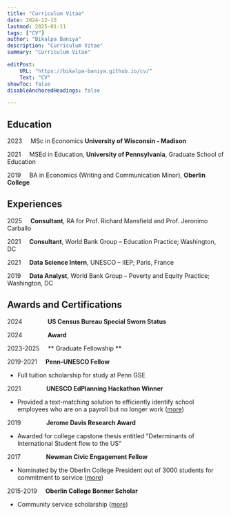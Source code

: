 ```yaml
---
title: "Curriculum Vitae"
date: 2024-12-15
lastmod: 2025-01-11
tags: ["CV"]
author: "Bikalpa Baniya"
description: "Curriculum Vitae" 
summary: "Curriculum Vitae" 

editPost:
    URL: "https://bikalpa-baniya.github.io/cv/"
    Text: "CV"
showToc: false
disableAnchoredHeadings: false

---
```

## Education

2023  &nbsp;&nbsp;&nbsp;  MSc in Economics  **University of Wisconsin - Madison**

2021  &nbsp;&nbsp;&nbsp;  MSEd in Education, **University of Pennsylvania**, Graduate School of Education

2019  &nbsp;&nbsp;&nbsp;  BA in Economics (Writing and Communication Minor), **Oberlin College**



## Experiences

2025 &nbsp;&nbsp;&nbsp;   **Consultant**, RA for Prof. Richard Mansfield and Prof. Jeronimo Carballo

2021 &nbsp;&nbsp;&nbsp;   **Consultant**, World Bank Group – Education Practice; Washington, DC

2021 &nbsp;&nbsp;&nbsp;   **Data Science Intern**, UNESCO – IIEP; Paris, France

2019 &nbsp;&nbsp;&nbsp;   **Data Analyst**, World Bank Group – Poverty and Equity Practice; Washington, DC




## Awards and Certifications

2024 &nbsp;&nbsp;&nbsp;&nbsp;&nbsp;&nbsp;&nbsp;&nbsp;&nbsp;&nbsp;&nbsp;&nbsp;&nbsp; **US Census Bureau Special Sworn Status**

2024 &nbsp;&nbsp;&nbsp;&nbsp;&nbsp;&nbsp;&nbsp;&nbsp;&nbsp;&nbsp;&nbsp;&nbsp;&nbsp; **Award**

2023-2025 &nbsp;&nbsp;&nbsp; ** Graduate Fellowship **

2019-2021 &nbsp;&nbsp;&nbsp; **Penn-UNESCO Fellow**

- Full tuition scholarship for study at Penn GSE

2021 &nbsp;&nbsp;&nbsp;&nbsp;&nbsp;&nbsp;&nbsp;&nbsp;&nbsp;&nbsp;&nbsp;&nbsp;&nbsp; **UNESCO EdPlanning Hackathon Winner** 

- Provided a text-matching solution to efficiently identify school employees who are on a payroll but no longer work ([more](https://www.iiep.unesco.org/en/making-new-tools-part-plan-meet-winners-hacking-edplanning-13615))

2019 &nbsp;&nbsp;&nbsp;&nbsp;&nbsp;&nbsp;&nbsp;&nbsp;&nbsp;&nbsp;&nbsp;&nbsp;&nbsp; **Jerome Davis Research Award** 

- Awarded for college capstone thesis entitled "Determinants of International Student flow to the US”

2017 &nbsp;&nbsp;&nbsp;&nbsp;&nbsp;&nbsp;&nbsp;&nbsp;&nbsp;&nbsp;&nbsp;&nbsp;&nbsp; **Newman Civic Engagement Fellow**

- Nominated by the Oberlin College President out of 3000 students for commitment to service ([more](https://compact.org/current-programs/newman-civic-fellowship/newman-civic-fellows/bikalpa))

2015-2019 &nbsp;&nbsp;&nbsp; **Oberlin College Bonner Scholar**

- Community service scholarship ([more](https://www.oberlin.edu/bcsl/programs/bonner-scholars))





